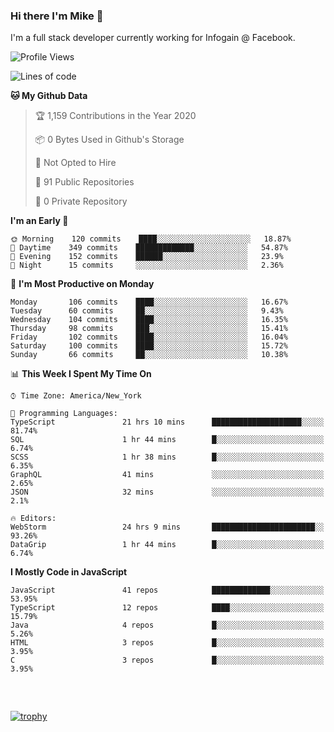 ### Hi there I'm Mike 👋
I'm a full stack developer currently working for Infogain @ Facebook.

<!--START_SECTION:waka-->
![Profile Views](http://img.shields.io/badge/Profile%20Views-4-blue)

![Lines of code](https://img.shields.io/badge/From%20Hello%20World%20I%27ve%20Written-7.1%20million%20lines%20of%20code-blue)

**🐱 My Github Data** 

> 🏆 1,159 Contributions in the Year 2020
 > 
> 📦 0 Bytes Used in Github's Storage 
 > 
> 🚫 Not Opted to Hire
 > 
> 📜 91 Public Repositories
 > 
> 🔑 0 Private Repository 
 > 
**I'm an Early 🐤** 

```text
🌞 Morning    120 commits    ████░░░░░░░░░░░░░░░░░░░░░   18.87% 
🌆 Daytime    349 commits    █████████████░░░░░░░░░░░░   54.87% 
🌃 Evening    152 commits    ██████░░░░░░░░░░░░░░░░░░░   23.9% 
🌙 Night      15 commits     ░░░░░░░░░░░░░░░░░░░░░░░░░   2.36%

```
📅 **I'm Most Productive on Monday** 

```text
Monday       106 commits    ████░░░░░░░░░░░░░░░░░░░░░   16.67% 
Tuesday      60 commits     ██░░░░░░░░░░░░░░░░░░░░░░░   9.43% 
Wednesday    104 commits    ████░░░░░░░░░░░░░░░░░░░░░   16.35% 
Thursday     98 commits     ███░░░░░░░░░░░░░░░░░░░░░░   15.41% 
Friday       102 commits    ████░░░░░░░░░░░░░░░░░░░░░   16.04% 
Saturday     100 commits    ████░░░░░░░░░░░░░░░░░░░░░   15.72% 
Sunday       66 commits     ██░░░░░░░░░░░░░░░░░░░░░░░   10.38%

```


📊 **This Week I Spent My Time On** 

```text
⌚︎ Time Zone: America/New_York

💬 Programming Languages: 
TypeScript               21 hrs 10 mins      ████████████████████░░░░░   81.74% 
SQL                      1 hr 44 mins        █░░░░░░░░░░░░░░░░░░░░░░░░   6.74% 
SCSS                     1 hr 38 mins        █░░░░░░░░░░░░░░░░░░░░░░░░   6.35% 
GraphQL                  41 mins             ░░░░░░░░░░░░░░░░░░░░░░░░░   2.65% 
JSON                     32 mins             ░░░░░░░░░░░░░░░░░░░░░░░░░   2.1%

🔥 Editors: 
WebStorm                 24 hrs 9 mins       ███████████████████████░░   93.26% 
DataGrip                 1 hr 44 mins        █░░░░░░░░░░░░░░░░░░░░░░░░   6.74%

```

**I Mostly Code in JavaScript** 

```text
JavaScript               41 repos            █████████████░░░░░░░░░░░░   53.95% 
TypeScript               12 repos            ████░░░░░░░░░░░░░░░░░░░░░   15.79% 
Java                     4 repos             █░░░░░░░░░░░░░░░░░░░░░░░░   5.26% 
HTML                     3 repos             █░░░░░░░░░░░░░░░░░░░░░░░░   3.95% 
C                        3 repos             █░░░░░░░░░░░░░░░░░░░░░░░░   3.95%

```



<!--END_SECTION:waka-->

##### &nbsp;
[![trophy](https://github-profile-trophy.vercel.app/?username=uptonm&theme=dracula)](https://github.com/ryo-ma/github-profile-trophy)
